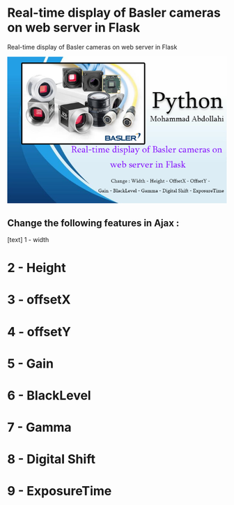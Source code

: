 # Real-time display of Basler cameras on web server in Flask
 Real-time display of Basler cameras on web server in Flask

![Alt text](screen.png?raw=true "Real-time display of Basler cameras on web server in Flask")

## Change the following features in Ajax : 

[text]  1 - width 
# 2 - Height
# 3 - offsetX
# 4 - offsetY
# 5 - Gain
# 6 - BlackLevel
# 7 - Gamma
# 8 - Digital Shift
# 9 - ExposureTime

